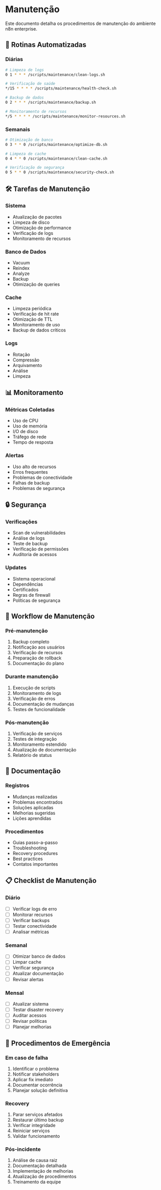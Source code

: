 # Manutenção

Este documento detalha os procedimentos de manutenção do ambiente n8n enterprise.

## 🔄 Rotinas Automatizadas

### Diárias
```bash
# Limpeza de logs
0 1 * * * /scripts/maintenance/clean-logs.sh

# Verificação de saúde
*/15 * * * * /scripts/maintenance/health-check.sh

# Backup de dados
0 2 * * * /scripts/maintenance/backup.sh

# Monitoramento de recursos
*/5 * * * * /scripts/maintenance/monitor-resources.sh
```

### Semanais
```bash
# Otimização de banco
0 3 * * 0 /scripts/maintenance/optimize-db.sh

# Limpeza de cache
0 4 * * 0 /scripts/maintenance/clean-cache.sh

# Verificação de segurança
0 5 * * 0 /scripts/maintenance/security-check.sh
```

## 🛠 Tarefas de Manutenção

### Sistema
- Atualização de pacotes
- Limpeza de disco
- Otimização de performance
- Verificação de logs
- Monitoramento de recursos

### Banco de Dados
- Vacuum
- Reindex
- Analyze
- Backup
- Otimização de queries

### Cache
- Limpeza periódica
- Verificação de hit rate
- Otimização de TTL
- Monitoramento de uso
- Backup de dados críticos

### Logs
- Rotação
- Compressão
- Arquivamento
- Análise
- Limpeza

## 📊 Monitoramento

### Métricas Coletadas
- Uso de CPU
- Uso de memória
- I/O de disco
- Tráfego de rede
- Tempo de resposta

### Alertas
- Uso alto de recursos
- Erros frequentes
- Problemas de conectividade
- Falhas de backup
- Problemas de segurança

## 🔒 Segurança

### Verificações
- Scan de vulnerabilidades
- Análise de logs
- Teste de backup
- Verificação de permissões
- Auditoria de acessos

### Updates
- Sistema operacional
- Dependências
- Certificados
- Regras de firewall
- Políticas de segurança

## 🔄 Workflow de Manutenção

### Pré-manutenção
1. Backup completo
2. Notificação aos usuários
3. Verificação de recursos
4. Preparação de rollback
5. Documentação do plano

### Durante manutenção
1. Execução de scripts
2. Monitoramento de logs
3. Verificação de erros
4. Documentação de mudanças
5. Testes de funcionalidade

### Pós-manutenção
1. Verificação de serviços
2. Testes de integração
3. Monitoramento estendido
4. Atualização de documentação
5. Relatório de status

## 📝 Documentação

### Registros
- Mudanças realizadas
- Problemas encontrados
- Soluções aplicadas
- Melhorias sugeridas
- Lições aprendidas

### Procedimentos
- Guias passo-a-passo
- Troubleshooting
- Recovery procedures
- Best practices
- Contatos importantes

## 📋 Checklist de Manutenção

### Diário
- [ ] Verificar logs de erro
- [ ] Monitorar recursos
- [ ] Verificar backups
- [ ] Testar conectividade
- [ ] Analisar métricas

### Semanal
- [ ] Otimizar banco de dados
- [ ] Limpar cache
- [ ] Verificar segurança
- [ ] Atualizar documentação
- [ ] Revisar alertas

### Mensal
- [ ] Atualizar sistema
- [ ] Testar disaster recovery
- [ ] Auditar acessos
- [ ] Revisar políticas
- [ ] Planejar melhorias

## 🚨 Procedimentos de Emergência

### Em caso de falha
1. Identificar o problema
2. Notificar stakeholders
3. Aplicar fix imediato
4. Documentar ocorrência
5. Planejar solução definitiva

### Recovery
1. Parar serviços afetados
2. Restaurar último backup
3. Verificar integridade
4. Reiniciar serviços
5. Validar funcionamento

### Pós-incidente
1. Análise de causa raiz
2. Documentação detalhada
3. Implementação de melhorias
4. Atualização de procedimentos
5. Treinamento da equipe 